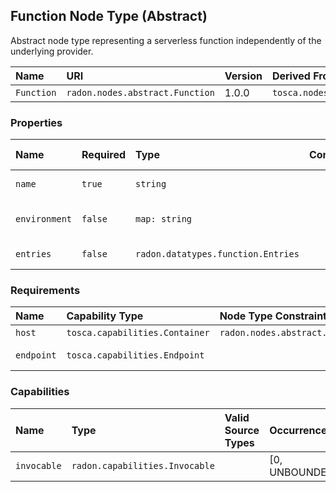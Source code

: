 ## Function Node Type (Abstract)

Abstract node type representing a serverless function independently of the underlying provider.

| Name | URI | Version | Derived From |
|:---- |:--- |:------- |:------------ |
| `Function` | `radon.nodes.abstract.Function` | 1.0.0 | `tosca.nodes.Root` |

### Properties

| Name | Required | Type | Constraint | Default Value | Description |
|:---- |:-------- |:---- |:---------- |:------------- |:----------- |
| `name` | `true` | `string` |   |   | Name of the function |
| `environment` | `false` | `map: string` |   |   | Map of environment variables |
| `entries` | `false` | `radon.datatypes.function.Entries` |   |   | Set of entries |

### Requirements

| Name | Capability Type | Node Type Constraint | Relationship Type | Occurrences |
|:---- |:--------------- |:-------------------- |:----------------- |:------------|
| `host` | `tosca.capabilities.Container` | `radon.nodes.abstract.CloudPlatform` | `tosca.relationships.HostedOn` | [1, 1] |
| `endpoint` | `tosca.capabilities.Endpoint` |   | `radon.relationships.ConnectsTo` | [0, UNBOUNDED] |

### Capabilities

| Name | Type | Valid Source Types | Occurrences |
|:---- |:---- |:------------------ |:----------- |
| `invocable` | `radon.capabilities.Invocable` |   | [0, UNBOUNDED] |
